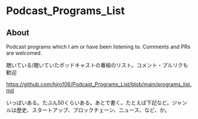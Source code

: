 # Podcast_Programs_List
## About

Podcast programs which I am or have been listening to. Comments and PRs are welcomed. 

聴いている/聴いていたポッドキャストの番組のリスト。コメント・プルリクも歓迎

https://github.com/hiro106/Podcast_Programs_List/blob/main/programs_list.md

いっぱいある。たぶん50くらいある。あとで書く。たとえば下記など。ジャンルは歴史、スタートアップ、ブロックチェーン、ニュース、など、か。

